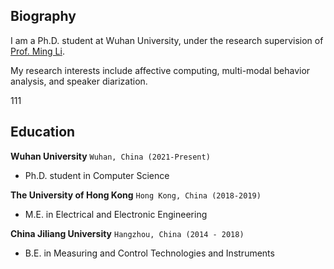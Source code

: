 ## Biography

I am a Ph.D. student at Wuhan University, under the research supervision of [Prof. Ming Li](https://scholars.duke.edu/person/MingLi). 

My research interests include affective computing, multi-modal behavior analysis, and speaker diarization.

111

## Education

__Wuhan University__  `Wuhan, China (2021-Present) `

- Ph.D. student in Computer Science

__The University of Hong Kong__  `Hong Kong, China (2018-2019) `

- M.E. in Electrical and Electronic Engineering

__China Jiliang University__  `Hangzhou, China (2014 - 2018)`

- B.E. in Measuring and Control Technologies and Instruments







